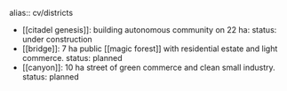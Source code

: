 alias:: cv/districts

- [[citadel genesis]]:  building autonomous community on 22 ha: status: under construction
- [[bridge]]:  7 ha public [[magic forest]] with residential estate and light commerce. status: planned
- [[canyon]]: 10 ha street of green commerce and clean small industry. status: planned
